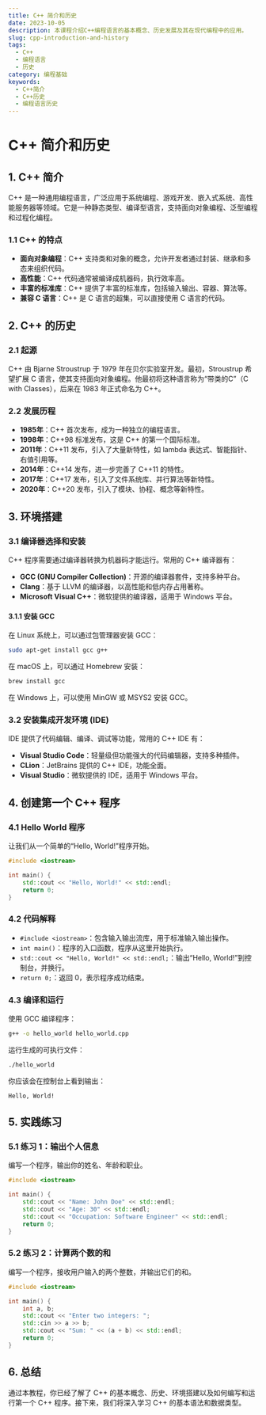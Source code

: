 ```yaml
---
title: C++ 简介和历史
date: 2023-10-05
description: 本课程介绍C++编程语言的基本概念、历史发展及其在现代编程中的应用。
slug: cpp-introduction-and-history
tags:
  - C++
  - 编程语言
  - 历史
category: 编程基础
keywords:
  - C++简介
  - C++历史
  - 编程语言历史
---
```


# C++ 简介和历史

## 1. C++ 简介

C++ 是一种通用编程语言，广泛应用于系统编程、游戏开发、嵌入式系统、高性能服务器等领域。它是一种静态类型、编译型语言，支持面向对象编程、泛型编程和过程化编程。

### 1.1 C++ 的特点

- **面向对象编程**：C++ 支持类和对象的概念，允许开发者通过封装、继承和多态来组织代码。
- **高性能**：C++ 代码通常被编译成机器码，执行效率高。
- **丰富的标准库**：C++ 提供了丰富的标准库，包括输入输出、容器、算法等。
- **兼容 C 语言**：C++ 是 C 语言的超集，可以直接使用 C 语言的代码。

## 2. C++ 的历史

### 2.1 起源

C++ 由 Bjarne Stroustrup 于 1979 年在贝尔实验室开发。最初，Stroustrup 希望扩展 C 语言，使其支持面向对象编程。他最初将这种语言称为“带类的C”（C with Classes），后来在 1983 年正式命名为 C++。

### 2.2 发展历程

- **1985年**：C++ 首次发布，成为一种独立的编程语言。
- **1998年**：C++98 标准发布，这是 C++ 的第一个国际标准。
- **2011年**：C++11 发布，引入了大量新特性，如 lambda 表达式、智能指针、右值引用等。
- **2014年**：C++14 发布，进一步完善了 C++11 的特性。
- **2017年**：C++17 发布，引入了文件系统库、并行算法等新特性。
- **2020年**：C++20 发布，引入了模块、协程、概念等新特性。

## 3. 环境搭建

### 3.1 编译器选择和安装

C++ 程序需要通过编译器转换为机器码才能运行。常用的 C++ 编译器有：

- **GCC (GNU Compiler Collection)**：开源的编译器套件，支持多种平台。
- **Clang**：基于 LLVM 的编译器，以高性能和低内存占用著称。
- **Microsoft Visual C++**：微软提供的编译器，适用于 Windows 平台。

#### 3.1.1 安装 GCC

在 Linux 系统上，可以通过包管理器安装 GCC：

```bash
sudo apt-get install gcc g++
```

在 macOS 上，可以通过 Homebrew 安装：

```bash
brew install gcc
```

在 Windows 上，可以使用 MinGW 或 MSYS2 安装 GCC。

### 3.2 安装集成开发环境 (IDE)

IDE 提供了代码编辑、编译、调试等功能，常用的 C++ IDE 有：

- **Visual Studio Code**：轻量级但功能强大的代码编辑器，支持多种插件。
- **CLion**：JetBrains 提供的 C++ IDE，功能全面。
- **Visual Studio**：微软提供的 IDE，适用于 Windows 平台。

## 4. 创建第一个 C++ 程序

### 4.1 Hello World 程序

让我们从一个简单的“Hello, World!”程序开始。

```cpp
#include <iostream>

int main() {
    std::cout << "Hello, World!" << std::endl;
    return 0;
}
```

### 4.2 代码解释

- `#include <iostream>`：包含输入输出流库，用于标准输入输出操作。
- `int main()`：程序的入口函数，程序从这里开始执行。
- `std::cout << "Hello, World!" << std::endl;`：输出“Hello, World!”到控制台，并换行。
- `return 0;`：返回 0，表示程序成功结束。

### 4.3 编译和运行

使用 GCC 编译程序：

```bash
g++ -o hello_world hello_world.cpp
```

运行生成的可执行文件：

```bash
./hello_world
```

你应该会在控制台上看到输出：

```
Hello, World!
```

## 5. 实践练习

### 5.1 练习 1：输出个人信息

编写一个程序，输出你的姓名、年龄和职业。

```cpp
#include <iostream>

int main() {
    std::cout << "Name: John Doe" << std::endl;
    std::cout << "Age: 30" << std::endl;
    std::cout << "Occupation: Software Engineer" << std::endl;
    return 0;
}
```

### 5.2 练习 2：计算两个数的和

编写一个程序，接收用户输入的两个整数，并输出它们的和。

```cpp
#include <iostream>

int main() {
    int a, b;
    std::cout << "Enter two integers: ";
    std::cin >> a >> b;
    std::cout << "Sum: " << (a + b) << std::endl;
    return 0;
}
```

## 6. 总结

通过本教程，你已经了解了 C++ 的基本概念、历史、环境搭建以及如何编写和运行第一个 C++ 程序。接下来，我们将深入学习 C++ 的基本语法和数据类型。